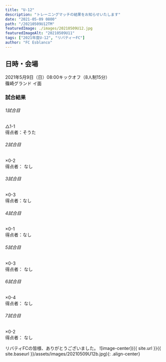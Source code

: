 ```yaml
---
title: "U-12"
description: "トレーニングマッチの結果をお知らせいたします"
date: "2021-05-09 0800"
path: "/20210509U12TM"
featuredImage: ./images/20210509U12.jpg
featuredImageAlt: "20210509U11"
tags: ["2021年度U-12", "リバティーFC"]
author: "FC Esblanco"
---
```




## 日時・会場

2021年5月9日（日）08:00キックオフ（8人制15分）  
篠崎グランド イ面  

### 試合結果

######  1試合目  
△1-1  
得点者：そうた

###### 2試合目  
×0-2  
得点者： なし

######  3試合目  
×0-3  
得点者：なし

######  4試合目  
×0-1    
得点者：なし

###### 5試合目  
×0-3    
得点者： なし

###### 6試合目  
×0-4    
得点者： なし

###### 7試合目  
×0-2    
得点者： なし


リバティFCの皆様、ありがとうございました。
![image-center]({{ site.url }}{{ site.baseurl }}/assets/images/20210509U12b.jpg){: .align-center}
